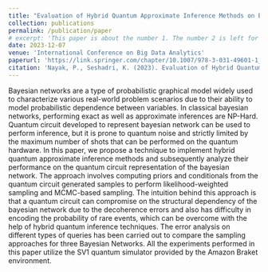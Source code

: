 ```yaml
---
title: "Evaluation of Hybrid Quantum Approximate Inference Methods on Bayesian Networks"
collection: publications
permalink: /publication/paper
# excerpt: 'This paper is about the number 1. The number 2 is left for future work.'
date: 2023-12-07
venue: 'International Conference on Big Data Analytics'
paperurl: 'https://link.springer.com/chapter/10.1007/978-3-031-49601-1_10'
citation: 'Nayak, P., Seshadri, K. (2023). Evaluation of Hybrid Quantum Approximate Inference Methods on Bayesian Networks. In: Goyal, V., Kumar, N., Bhowmick, S.S., Goyal, P., Goyal, N., Kumar, D. (eds) Big Data and Artificial Intelligence. BDA 2023. Lecture Notes in Computer Science, vol 14418. Springer, Cham. https://doi.org/10.1007/978-3-031-49601-1_10'
---
```


Bayesian networks are a type of probabilistic graphical model widely used to characterize various real-world problem scenarios due to their ability to model probabilistic dependence between variables. In classical bayesian networks, performing exact as well as approximate inferences are NP-Hard. Quantum circuit developed to represent bayesian network can be used to perform inference, but it is prone to quantum noise and strictly limited by the maximum number of shots that can be performed on the quantum hardware. In this paper, we propose a technique to implement hybrid quantum approximate inference methods and subsequently analyze their performance on the quantum circuit representation of the bayesian network. The approach involves computing priors and conditionals from the quantum circuit generated samples to perform likelihood-weighted sampling and MCMC-based sampling. The intuition behind this approach is that a quantum circuit can compromise on the structural dependency of the bayesian network due to the decoherence errors and also has difficulty in encoding the probability of rare events, which can be overcome with the help of hybrid quantum inference techniques. The error analysis on different types of queries has been carried out to compare the sampling approaches for three Bayesian Networks. All the experiments performed in this paper utilize the SV1 quantum simulator provided by the Amazon Braket environment.
